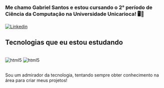 ### Me chamo Gabriel Santos e estou cursando o 2° período de Ciência da Computação na Universidade Unicarioca! 🖥️🤙

[![Linkedin](https://img.shields.io/badge/LinkedIn-0077B5?style=for-the-badge&logo=linkedin&logoColor=white)](https://www.linkedin.com/in/gabriel-santos-b18316217/)

## Tecnologias que eu estou estudando
<div style="display: inline_block"></br>
<img align="center" alt="html5" src="https://img.shields.io/badge/HTML5-E34F26?style=for-the-badge&logo=html5&logoColor=white" />
<img align="center" alt="html5" src="https://img.shields.io/badge/CSS3-1572B6?style=for-the-badge&logo=css3&logoColor=white" />
<link rel="stylesheet" href="https://cdn.jsdelivr.net/gh/devicons/devicon@v2.15.1/devicon.min.css">
</div><br/>

Sou um admirador da tecnologia, tentando sempre obter conhecimento na área para criar meus projetos!



